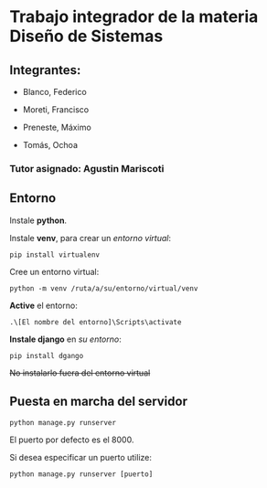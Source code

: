 # Trabajo integrador de la materia Diseño de Sistemas 

## Integrantes: 

- Blanco, Federico

- Moreti, Francisco

- Preneste, Máximo 

- Tomás, Ochoa

### Tutor asignado: Agustin Mariscoti

## Entorno

Instale __python__.

Instale __venv__, para crear un *entorno virtual*:

```pip install virtualenv```

Cree un entorno virtual: 

```python -m venv /ruta/a/su/entorno/virtual/venv```

__Active__ el entorno:

```.\[El nombre del entorno]\Scripts\activate```

__Instale django__ en *su entorno*:

```pip install dgango```

~~No instalarlo fuera del entorno virtual~~

## Puesta en marcha del servidor

```python manage.py runserver```

El puerto por defecto es el 8000.

Si desea especificar un puerto utilize:

```python manage.py runserver [puerto]```

